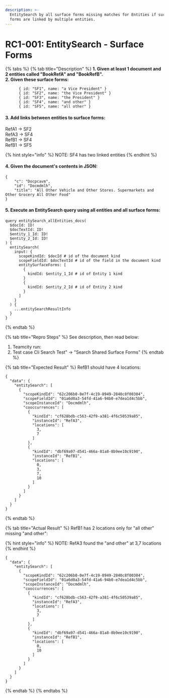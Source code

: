 ```yaml
---
description: >-
  EntitySearch by all surface forms missing matches for Entities if surface
  forms are linked by multiple entities.
---
```


# RC1-001: EntitySearch - Surface Forms

{% tabs %}
{% tab title="Description" %}
**1. Given at least 1 document and 2 entities called "BookRefA" and "BookRefB".  
2. Given these surface forms:**

```
      { id: "SF1", name: "a Vice President" }
      { id: "SF2", name: "the Vice President" }
      { id: "SF3", name: "the President" }
      { id: "SF4", name: "and other" }
      { id: "SF5", name: "all other" }
```

#### 3. Add links between entities to surface forms:

RefA1 -&gt; SF2  
RefA3 -&gt; SF4  
RefB1 -&gt; SF4  
RefB1 -&gt; SF5

{% hint style="info" %}
NOTE: SF4 has two linked entities
{% endhint %}

#### 4. Given the document's contents in JSON:

```
{
    "c": "Docpcavm",
    "id": "Docmdmlh",
    "title": "All Other Vehicle and Other Stores. Supermarkets and Other Grocery All Other Food"
}
```

#### 5. Execute an EntitySearch query using all entities and all surface forms:

```
query entitySearch_allEntities_docs(
  $docId: ID!
  $docTextId: ID!
  $entity_1_Id: ID!
  $entity_2_Id: ID!
) {
  entitySearch(
    input: {
      scopeKindId: $docId # id of the document kind
      scopeFieldId: $docTextId # id of the field in the document kind
      entitySurfaceForms: [
        {
          kindId: $entity_1_Id # id of Entity 1 kind
        }
        {
          kindId: $entity_2_Id # id of Entity 2 kind
        }
      ]
    }
  ) {
    ...entitySearchResultInfo
  }
}
```
{% endtab %}

{% tab title="Repro Steps" %}
See description, then read below:

1. Teamcity run: 
2. Test case Cli Search Test" -&gt; "Search Shared Surface Forms"
{% endtab %}

{% tab title="Expected Result" %}
RefB1 should have 4 locations:

```
{
  "data": {
    "entitySearch": [
      {
        "scopeKindId": "62c206b0-0e7f-4c19-8949-2840c8f00304",
        "scopeFieldId": "01a6d0a3-54fd-41a6-94b0-e7dea1d4c5bb",
        "scopeInstanceId": "Docmdmlh",
        "cooccurrences": [
          {
            "kindId": "cf628bdb-c563-42f9-a381-4f6c50539a85",
            "instanceId": "RefA3",
            "locations": [
              3,
              7
            ]
          },
          {
            "kindId": "dbf69a97-d541-466a-81a8-8b9ee10c9190",
            "instanceId": "RefB1",
            "locations": [
              0,
              3,
              7,
              10
            ]
          }
        ]
      }
    ]
  }
}
```
{% endtab %}

{% tab title="Actual Result" %}
RefB1 has 2 locations only for "all other" missing "and other":

{% hint style="info" %}
NOTE: RefA3 found the "and other" at 3,7 locations
{% endhint %}

```
{
  "data": {
    "entitySearch": [
      {
        "scopeKindId": "62c206b0-0e7f-4c19-8949-2840c8f00304",
        "scopeFieldId": "01a6d0a3-54fd-41a6-94b0-e7dea1d4c5bb",
        "scopeInstanceId": "Docmdmlh",
        "cooccurrences": [
          {
            "kindId": "cf628bdb-c563-42f9-a381-4f6c50539a85",
            "instanceId": "RefA3",
            "locations": [
              3,
              7
            ]
          },
          {
            "kindId": "dbf69a97-d541-466a-81a8-8b9ee10c9190",
            "instanceId": "RefB1",
            "locations": [
              0,
              10
            ]
          }
        ]
      }
    ]
  }
}
```
{% endtab %}
{% endtabs %}

